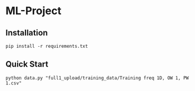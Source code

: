 # ML-Project

## Installation

```
pip install -r requirements.txt
```

## Quick Start

```
python data.py "full1_upload/training_data/Training freq 1D, OW 1, PW 1.csv"
```
